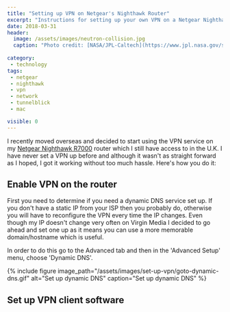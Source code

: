 ```yaml
---
title: "Setting up VPN on Netgear's Nighthawk Router"
excerpt: "Instructions for setting up your own VPN on a Netgear Nighthawk router and connecting to it from MacOS"
date: 2018-03-31
header:
  image: /assets/images/neutron-collision.jpg
  caption: "Photo credit: [NASA/JPL-Caltech](https://www.jpl.nasa.gov/spaceimages/details.php?id=PIA21910)"
  
category:
 - technology
tags:
 - netgear
 - nighthawk
 - vpn
 - network
 - tunnelblick
 - mac

visible: 0
---
```


I recently moved overseas and decided to start using the VPN service on my [Netgear Nighthawk R7000][1]
router which I still have access to in the U.K. I have never set a VPN up before and although it wasn't
as straight forward as I hoped, I got it working without too much hassle. Here's how you do it:

## Enable VPN on the router

First you need to determine if you need a dynamic DNS service set up. If you don't have a static
IP from your ISP then you probably do, otherwise you will have to reconfigure the VPN every time 
the IP changes. Even though my IP doesn't change very often on Virgin Media I decided to go ahead
and set one up as it means you can use a more memorable domain/hostname which is useful.

In order to do this go to the Advanced tab and then in the 'Advanced Setup' menu, choose
'Dynamic DNS'.

{% include figure image_path="/assets/images/set-up-vpn/goto-dynamic-dns.gif" alt="Set up dynamic DNS" caption="Set up dynamic DNS" %}

## Set up VPN client software


[1]: https://amzn.to/2IfoK1W
